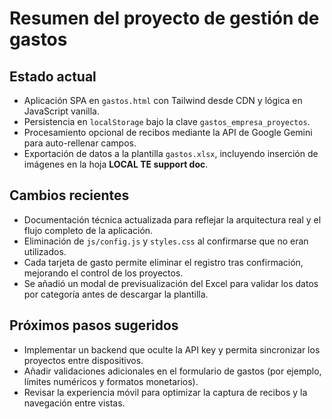 # Resumen del proyecto de gestión de gastos

## Estado actual
- Aplicación SPA en `gastos.html` con Tailwind desde CDN y lógica en JavaScript vanilla.
- Persistencia en `localStorage` bajo la clave `gastos_empresa_proyectos`.
- Procesamiento opcional de recibos mediante la API de Google Gemini para auto-rellenar campos.
- Exportación de datos a la plantilla `gastos.xlsx`, incluyendo inserción de imágenes en la hoja **LOCAL TE support doc**.

## Cambios recientes
- Documentación técnica actualizada para reflejar la arquitectura real y el flujo completo de la aplicación.
- Eliminación de `js/config.js` y `styles.css` al confirmarse que no eran utilizados.
- Cada tarjeta de gasto permite eliminar el registro tras confirmación, mejorando el control de los proyectos.
- Se añadió un modal de previsualización del Excel para validar los datos por categoría antes de descargar la plantilla.

## Próximos pasos sugeridos
- Implementar un backend que oculte la API key y permita sincronizar los proyectos entre dispositivos.
- Añadir validaciones adicionales en el formulario de gastos (por ejemplo, límites numéricos y formatos monetarios).
- Revisar la experiencia móvil para optimizar la captura de recibos y la navegación entre vistas.

